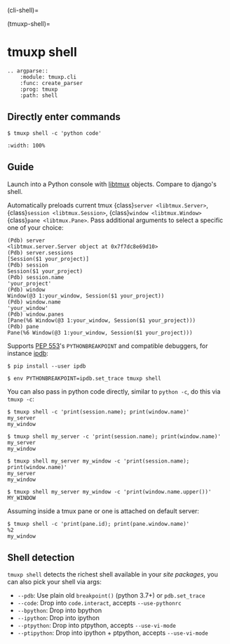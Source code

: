 (cli-shell)=

(tmuxp-shell)=

# tmuxp shell

```{eval-rst}
.. argparse::
    :module: tmuxp.cli
    :func: create_parser
    :prog: tmuxp
    :path: shell
```

## Directly enter commands

```console
$ tmuxp shell -c 'python code'
```

```{image} ../_static/tmuxp-shell.gif
:width: 100%
```

## Guide

Launch into a Python console with [libtmux] objects. Compare to django's shell.

Automatically preloads current tmux {class}`server <libtmux.Server>`,
{class}`session <libtmux.Session>`, {class}`window <libtmux.Window>`
{class}`pane <libtmux.Pane>`. Pass additional arguments to select a
specific one of your choice:

```console
(Pdb) server
<libtmux.server.Server object at 0x7f7dc8e69d10>
(Pdb) server.sessions
[Session($1 your_project)]
(Pdb) session
Session($1 your_project)
(Pdb) session.name
'your_project'
(Pdb) window
Window(@3 1:your_window, Session($1 your_project))
(Pdb) window.name
'your_window'
(Pdb) window.panes
[Pane(%6 Window(@3 1:your_window, Session($1 your_project)))
(Pdb) pane
Pane(%6 Window(@3 1:your_window, Session($1 your_project)))
```

Supports [PEP 553][pep 553]'s `PYTHONBREAKPOINT` and
compatible debuggers, for instance [ipdb][ipdb]:

```console
$ pip install --user ipdb
```

```console
$ env PYTHONBREAKPOINT=ipdb.set_trace tmuxp shell
```

You can also pass in python code directly, similar to `python -c`, do
this via `tmuxp -c`:

```console
$ tmuxp shell -c 'print(session.name); print(window.name)'
my_server
my_window
```

```console
$ tmuxp shell my_server -c 'print(session.name); print(window.name)'
my_server
my_window
```

```console
$ tmuxp shell my_server my_window -c 'print(session.name); print(window.name)'
my_server
my_window
```

```console
$ tmuxp shell my_server my_window -c 'print(window.name.upper())'
MY_WINDOW
```

Assuming inside a tmux pane or one is attached on default server:

```console
$ tmuxp shell -c 'print(pane.id); print(pane.window.name)'
%2
my_window
```

[pep 553]: https://www.python.org/dev/peps/pep-0553/
[ipdb]: https://pypi.org/project/ipdb/
[libtmux]: https://libtmux.git-pull.com

## Shell detection

`tmuxp shell` detects the richest shell available in your _site packages_, you can also pick your shell via args:

- `--pdb`: Use plain old `breakpoint()` (python 3.7+) or
  `pdb.set_trace`
- `--code`: Drop into `code.interact`, accepts `--use-pythonrc`
- `--bpython`: Drop into bpython
- `--ipython`: Drop into ipython
- `--ptpython`: Drop into ptpython, accepts `--use-vi-mode`
- `--ptipython`: Drop into ipython + ptpython, accepts
  `--use-vi-mode`
